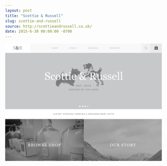 ```yaml
---
layout: post
title: "Scottie & Russell"
slug: scottie-and-russell
source: http://scottieandrussell.co.uk/
date: 2015-6-30 00:00:00 -0700
---
```


<img src="/assets/img/screenshots/scottie-and-russell.jpg">
